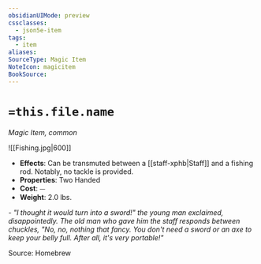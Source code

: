```yaml
---
obsidianUIMode: preview
cssclasses:
  - json5e-item
tags:
  - item
aliases: 
SourceType: Magic Item
NoteIcon: magicitem
BookSource:
---
```




# `=this.file.name`
*Magic Item, common*  

![[Fishing.jpg|600]]

- **Effects**: Can be transmuted between a [[staff-xphb|Staff]] and a fishing rod. Notably, no tackle is provided.
- **Properties**: Two Handed
- **Cost**: ⏤
- **Weight**: 2.0 lbs.

*- "I thought it would turn into a sword!" the young man exclaimed, disappointedly.
The old man who gave him the staff responds  between chuckles, "No, no, nothing that fancy. You don't need a sword or an axe to keep your belly full. After all, it's very portable!"*

Source: Homebrew
